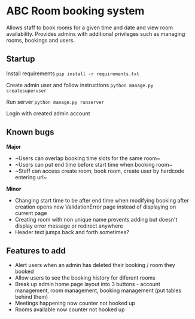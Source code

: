 
# ABC Room booking system

Allows staff to book rooms for a given time and date and view room availability. Provides admins with additional privileges such as managing rooms, bookings and users.

## Startup

Install requirements
`pip install -r requirements.txt`

Create admin user and follow instructions
`python manage.py createsuperuser`

Run server
`python manage.py runserver`

Login with created admin account

## Known bugs
**Major**

* ~Users can overlap booking time slots for the same room~
* ~Users can put end time before start time when booking room~
* ~Staff can access create room, book room, create user by hardcode entering url~

**Minor**
* Changing start time to be after end time when modifying booking after creation opens new ValidationError page instead of displaying on current page
* Creating room with non unique name prevents adding but doesn't display error message or redirect anywhere
* Header text jumps back and forth sometimes?

## Features to add
* Alert users when an admin has deleted their booking / room they booked
* Allow users to see the booking history for diferent rooms
* Break up admin home page layout into 3 buttons - account management, room management, booking management (put tables behind them)
* Meetings happening now counter not hooked up
* Rooms available now counter not hooked up











